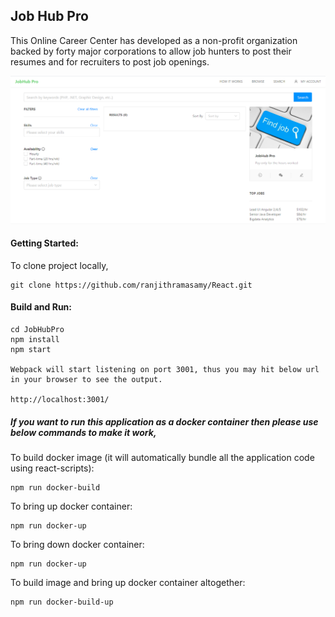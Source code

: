 <h2>Job Hub Pro</h2>
	This Online Career Center has developed as a non-profit organization backed by forty major corporations to allow job hunters to post their resumes and for recruiters to post job openings. <br/>
	
![Image of JobHubPro](https://github.com/ranjithramasamy/React/blob/master/job-hub-pro/jobhubpro.PNG)

<h4>Getting Started:</h4>
	To clone project locally,
	
	git clone https://github.com/ranjithramasamy/React.git
	
<h4>Build and Run:</h4>
	
	cd JobHubPro	
	npm install	
	npm start
	
	Webpack will start listening on port 3001, thus you may hit below url in your browser to see the output.
	
	http://localhost:3001/
	
<h5>If you want to run this application as a docker container then please use below commands to make it work, </h5>
   To build docker image (it will automatically bundle all the application code using react-scripts):
    
    npm run docker-build
    
   To bring up docker container:
        
    npm run docker-up
   
   To bring down docker container:
           
    npm run docker-up
   
   To build image and bring up docker container altogether:
              
    npm run docker-build-up
